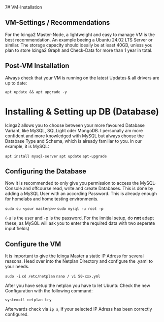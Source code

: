 7# VM-Installation

## VM-Settings / Recommendations

For the Icinga2 Master-Node, a lightweight and easy to manage VM is the best recommendation. An example beeing a Ubuntu 24.02 LTS Server or similar.
The storage capacity should ideally be at least 40GB, unless you plan to store Icinga2 Graph and Check-Data for more than 1 year in total.

## Post-VM Installation

Always check that your VM is running on the latest Updates & all drivers are up to date:

`apt update && apt upgrade -y`

# Installing & Setting up DB (Database)

Icinga2 allows you to choose between your more favoured Database Variant, like MySQL, SQLLight oder MongoDB. I personally am more confident and more knowledged with MySQL but always choose the Database Type and Schema,
which is already familiar to you.
In our example, it is MySQL:

`apt install mysql-server`
`apt update`
`apt-upgrade`

## Configuring the Database

Now it is recommended to only give you permission to access the MySQL-Console and offcourse read, write and create Databases. This is done by adding a MySQL User with an according Password.
This is already enough for homelabs and home testing environments.

`sudo su <your masterpw>`
`sudo mysql -u root -p`

(-u is the user and -p is the password. For the innitial setup, do **not** adapt these, as MySQL will ask you to enter the required data with two seperate input fields)  

## Configure the VM 
It is important to give the Icinga Master a static IP Adress for several reasons. Head over into the Netplan Directory and configure the .yaml to your needs.

`sudo -i`
`cd /etc/netplan`
`nano / vi 50-xxx.yml`

After you have setup the netplan you have to let Ubuntu Check the new Configuration with the following command:

`systemctl netplan try`

Afterwards check via `ip a`, if your selected IP Adress has been correctly configured.
